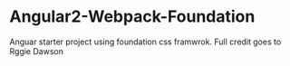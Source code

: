 # Angular2-Webpack-Foundation
Anguar starter project using foundation css framwrok. Full credit goes to Rggie Dawson
